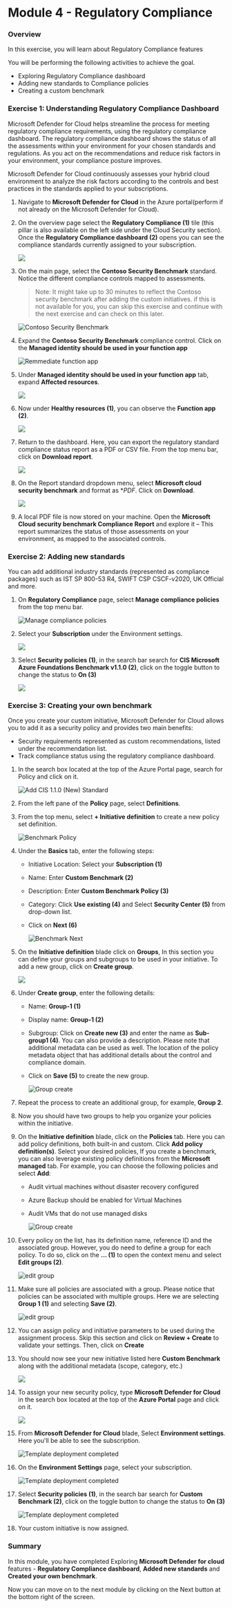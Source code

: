 # Module 4 - Regulatory Compliance

### Overview

In this exercise, you will learn about Regulatory Compliance features

You will be performing the following activities to achieve the goal.

* Exploring Regulatory Compliance dashboard
* Adding new standards to Compliance policies
* Creating a custom benchmark

### Exercise 1: Understanding Regulatory Compliance Dashboard

Microsoft Defender for Cloud helps streamline the process for meeting regulatory compliance requirements, using the regulatory compliance dashboard. The regulatory compliance dashboard shows the status of all the assessments within your environment for your chosen standards and regulations. As you act on the recommendations and reduce risk factors in your environment, your compliance posture improves.

Microsoft Defender for Cloud continuously assesses your hybrid cloud environment to analyze the risk factors according to the controls and best practices in the standards applied to your subscriptions.

1. Navigate to **Microsoft Defender for Cloud** in the Azure portal(perform if not already on the Microsoft Defender for Cloud).

1. On the overview page select the **Regulatory Compliance (1)** tile (this pillar is also available on the left side under the Cloud Security section). Once the **Regulatory Compliance dashboard (2)** opens you can see the compliance standards currently assigned to your subscription.

    ![](../Images/c11.png)

1. On the main page, select the **Contoso Security Benchmark** standard. Notice the different compliance controls mapped to assessments.

   >Note: It might take up to 30 minutes to reflect the Contoso security benchmark after adding the custom initiatives. if this is not available for you, you can skip this exercise and continue with the next exercise and can check on this later.

    ![Contoso Security Benchmark](../Images/CSB.png)

1. Expand the **Contoso Security Benchmark** compliance control. Click on the **Managed identity should be used in your function app**

    ![Remmediate function app](../Images/CSB1.png)
   
1. Under **Managed identity should be used in your function app** tab, expand **Affected resources**.

    ![](../Images/affectedresources1.png)
   
1. Now under **Healthy resources (1)**, you can observe the **Function app (2)**.

    ![](../Images/healthyresources.png)

1. Return to the dashboard. Here, you can export the regulatory standard compliance status report as a PDF or CSV file. From the top menu bar, click on **Download report**.

    ![](../Images/downloadreport.png)

1. On the Report standard dropdown menu, select **Microsoft cloud security benchmark** and format as **PDF*. Click on **Download**.

    ![](../Images/c12.png)

1. A local PDF file is now stored on your machine. Open the **Microsoft Cloud security benchmark Compliance Report** and explore it – This report summarizes the status of those assessments on your environment, as mapped to the associated controls.

### Exercise 2: Adding new standards

You can add additional industry standards (represented as compliance packages) such as IST SP 800-53 R4, SWIFT CSP CSCF-v2020, UK Official and more.

1. On **Regulatory Compliance** page, select **Manage compliance policies** from the top menu bar.

    ![Manage compliance policies](../Images/c13.png)

2. Select your **Subscription** under the Environment settings.

    ![](../Images/envset.png)
   
3. Select **Security policies (1)**, in the search bar search for **CIS Microsoft Azure Foundations Benchmark v1.1.0 (2)**, click on the toggle button to change the status to **On (3)**

    ![](../Images/Sh33.png)

### Exercise 3: Creating your own benchmark

Once you create your custom initiative, Microsoft Defender for Cloud allows you to add it as a security policy and provides two main benefits:
* Security requirements represented as custom recommendations, listed under the recommendation list.
* Track compliance status using the regulatory compliance dashboard.

1. In the search box located at the top of the Azure Portal page, search for Policy and click on it.

    ![Add CIS 1.1.0 (New) Standard](../Images/m3ex2.step1.png)

1. From the left pane of the **Policy** page, select **Definitions**.

1. From the top menu, select **+ Initiative definition** to create a new policy set definition.

    ![Benchmark Policy](../Images/benchmark-policy.png)

1. Under the **Basics** tab, enter the following steps:

   - Initiative Location: Select your **Subscription (1)**
    
   - Name: Enter **Custom Benchmark (2)**

   - Description: Enter **Custom Benchmark Policy (3)**

   - Category: Click **Use existing (4)** and Select **Security Center (5)** from drop-down list.

   - Click on **Next (6)**

        ![Benchmark Next](../Images/Sh4.png)

1. On the **Initiative definition** blade click on **Groups**, In this section you can define your groups and subgroups to be used in your initiative. To add a new group, click on **Create group**.

    ![](../Images/creategroup.png)
   
1. Under **Create group**, enter the following details:

    - Name: **Group-1 (1)**
    - Display name: **Group-1 (2)**
    - Subgroup: Click on **Create new (3)** and enter the name as **Sub-group1 (4)**. You can also provide a description. Please note that additional metadata can be used as well. The location of the policy metadata object that has additional details about the control and compliance domain.
    
    - Click on **Save (5)** to create the new group.  

        ![Group create](../Images/createagroup.1.png)
  
1. Repeat the process to create an additional group, for example, **Group 2**.

1. Now you should have two groups to help you organize your policies within the initiative.

1. On the **Initiative definition** blade, click on the **Policies** tab. Here you can add policy definitions, both built-in and custom. Click **Add policy definition(s)**. Select your desired policies, If you create a benchmark, you can also leverage existing policy definitions from the **Microsoft managed** tab. For example, you can choose the following policies and select **Add**:
    -	Audit virtual machines without disaster recovery configured
    -	Azure Backup should be enabled for Virtual Machines
    -	Audit VMs that do not use managed disks

        ![Group create](../Images/policydef.png)

1. Every policy on the list, has its definition name, reference ID and the associated group. However, you do need to define a group for each policy. To do so, click on the **… (1)** to open the context menu and select **Edit groups (2)**.

    ![edit group](../Images/edit-group.png)

1. Make sure all policies are associated with a group. Please notice that policies can be associated with multiple groups. Here we are selecting **Group 1 (1)** and selecting **Save (2)**.

     ![edit group](../Images/edit-group1.png)

1. You can assign policy and initiative parameters to be used during the assignment process. Skip this section and click on **Review + Create** to validate your settings. Then, click on **Create**

1. You should now see your new initiative listed here **Custom Benchmark** along with the additional metadata (scope, category, etc.)

    ![](../Images/Sh34.png)

1. To assign your new security policy, type **Microsoft Defender for Cloud** in the search box located at the top of the **Azure Portal** page and click on it.

    ![](../Images/m3e1s1.png)
     
1. From **Microsoft Defender for Cloud** blade, Select **Environment settings**. Here you'll be able to see the subscription.

    ![Template deployment completed](../Images/m2e1s3.2.png)
   
1. On the **Environment Settings** page, select your subscription.

    ![Template deployment completed](../Images/m1e2.1s2.png)
   
1. Select **Security policies (1)**, in the search bar search for **Custom Benchmark (2)**, click on the toggle button to change the status to **On (3)**

    ![Template deployment completed](../Images/Sh35.png)

1. Your custom initiative is now assigned.

### Summary

In this module, you have completed Exploring **Microsoft Defender for cloud** features - **Regulatory Compliance dashboard**, **Added new standards** and **Created your own benchmark**.

Now you can move on to the next module by clicking on the Next button at the bottom right of the screen.
